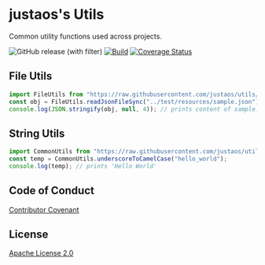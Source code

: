# justaos's Utils

Common utility functions used across projects.

![GitHub release (with filter)](https://img.shields.io/github/v/release/justaos/utils?label=Release)
[![Build](https://github.com/justaos/utils/workflows/Build/badge.svg)](https://github.com/justaos/utils/actions?workflow=Build)
[![Coverage Status](https://coveralls.io/repos/github/justaos/utils/badge.svg?branch=master)](https://coveralls.io/github/justaos/utils?branch=master)

## File Utils

```js
import FileUtils from "https://raw.githubusercontent.com/justaos/utils/1.1.0/logger-utils/mod.ts";
const obj = FileUtils.readJsonFileSync("../test/resources/sample.json");
console.log(JSON.stringify(obj, null, 4)); // prints content of sample.json
```

## String Utils

```js
import CommonUtils from "https://raw.githubusercontent.com/justaos/utils/1.1.0/common-utils/mod.ts";
const temp = CommonUtils.underscoreToCamelCase("hello_world");
console.log(temp); // prints 'Hello World'
```

## Code of Conduct

[Contributor Covenant](/CODE_OF_CONDUCT.md)

## License

[Apache License 2.0](/LICENSE)
